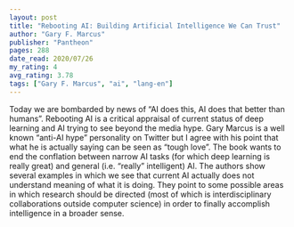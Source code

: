 ```yaml
---
layout: post
title: "Rebooting AI: Building Artificial Intelligence We Can Trust"
author: "Gary F. Marcus"
publisher: "Pantheon"
pages: 288
date_read: 2020/07/26
my_rating: 4
avg_rating: 3.78
tags: ["Gary F. Marcus", "ai", "lang-en"]
---
```


Today we are bombarded by news of “AI does this, AI does that better than humans”. Rebooting AI is a critical appraisal of current status of deep learning and AI trying to see beyond the media hype. Gary Marcus is a well known “anti-AI hype” personality on Twitter but I agree with his point that what he is actually saying can be seen as “tough love”.  The book wants to end the conflation between narrow AI tasks (for which deep learning is really great) and general (i.e. “really” intelligent) AI. The authors show several examples in which we see that current AI actually does not understand meaning of what it is doing. They point to some possible areas in which research should be directed (most of which is interdisciplinary collaborations outside computer science) in order to finally accomplish intelligence in a broader sense.

